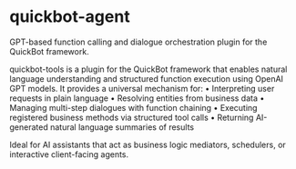# quickbot-agent

GPT-based function calling and dialogue orchestration plugin for the QuickBot framework.

quickbot-tools is a plugin for the QuickBot framework that enables natural language understanding and structured function execution using OpenAI GPT models.
It provides a universal mechanism for:
	•	Interpreting user requests in plain language
	•	Resolving entities from business data
	•	Managing multi-step dialogues with function chaining
	•	Executing registered business methods via structured tool calls
	•	Returning AI-generated natural language summaries of results

Ideal for AI assistants that act as business logic mediators, schedulers, or interactive client-facing agents.
